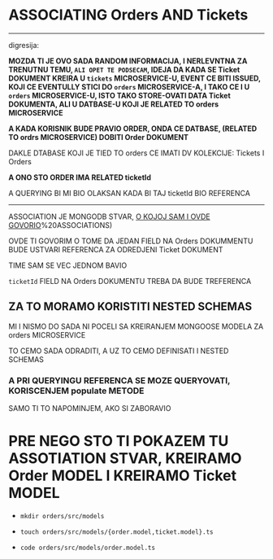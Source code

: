# ASSOCIATING Orders AND Tickets

***

digresija:

**MOZDA TI JE OVO SADA RANDOM INFORMACIJA, I NERLEVNTNA ZA TRENUTNU TEMU, `ALI OPET TE PODSECAM`, IDEJA DA KADA SE Ticket DOKUMENT KREIRA U `tickets` MICROSERVICE-U, EVENT CE BITI ISSUED, KOJI CE EVENTULLY STICI DO `orders` MICROSERVICE-A, I TAKO CE I U `orders` MICROSERVICE-U, ISTO TAKO STORE-OVATI DATA Ticket DOKUMENTA, ALI U DATBASE-U KOJI JE RELATED TO orders MICROSERVICE**

**A KADA KORISNIK BUDE PRAVIO ORDER, ONDA CE DATBASE, (RELATED TO ordrs MICROSERVICE) DOBITI Order DOKUMENT**

DAKLE DTABASE KOJI JE TIED TO orders CE IMATI DV KOLEKCIJE: Tickets I Orders

**A ONO STO ORDER IMA RELATED ticketId**

A QUERYING BI MI BIO OLAKSAN KADA BI TAJ ticketId BIO REFERENCA

***

ASSOCIATION JE MONGODB STVAR, [O KOJOJ SAM I OVDE GOVORIO](https://github.com/Rade58/apis_trying_out_and_practicing/tree/master/Node.js/2.%20MongoDB/c)%20ASSOCIATIONS)

OVDE TI GOVORIM O TOME DA JEDAN FIELD NA Orders DOKUMMENTU BUDE USTVARI REFERENCA ZA ODREDJENI Ticket DOKUMENT

TIME SAM SE VEC JEDNOM BAVIO

`ticketId` FIELD NA Orders DOKUMENTU TREBA DA BUDE TREFERENCA

## ZA TO MORAMO KORISTITI NESTED SCHEMAS

MI I NISMO DO SADA NI POCELI SA KREIRANJEM MONGOOSE MODELA ZA orders MICROSERVICE

TO CEMO SADA ODRADITI, A UZ TO CEMO DEFINISATI I NESTED SCHEMAS

### A PRI QUERYINGU REFERENCA SE MOZE QUERYOVATI, KORISCENJEM populate METODE

SAMO TI TO NAPOMINJEM, AKO SI ZABORAVIO

# PRE NEGO STO TI POKAZEM TU ASSOTIATION STVAR, KREIRAMO Order MODEL I KREIRAMO Ticket MODEL

- `mkdir orders/src/models`

- `touch orders/src/models/{order.model,ticket.model}.ts`

- `code orders/src/models/order.model.ts`

```ts

```
